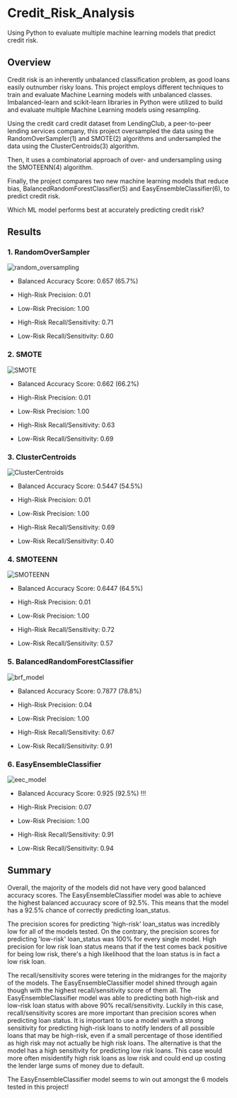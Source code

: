 # Credit_Risk_Analysis

Using Python to evaluate multiple machine learning models that predict credit risk.

## Overview

Credit risk is an inherently unbalanced classification problem, as good loans easily outnumber risky loans.  This project employs different techniques to train and evaluate Machine Learning models with unbalanced classes. Imbalanced-learn and scikit-learn libraries in Python were utilized to build and evaluate multiple Machine Learning models using resampling.

Using the credit card credit dataset from LendingClub, a peer-to-peer lending services company, this project oversampled the data using the RandomOverSampler(1) and SMOTE(2) algorithms and undersampled the data using the ClusterCentroids(3) algorithm. 

Then, it uses a combinatorial approach of over- and undersampling using the SMOTEENN(4) algorithm.

Finally, the project compares two new machine learning models that reduce bias, BalancedRandomForestClassifier(5) and EasyEnsembleClassifier(6), to predict credit risk. 

Which ML model performs best at accurately predicting credit risk?

## Results

### 1. RandomOverSampler

![random_oversampling](https://github.com/ashleycvirga/Credit_Risk_Analysis/blob/1dc1b57c142aa3a2dfdbb218e3965869f283d91c/Resources/random_oversampling.png)

 - Balanced Accuracy Score: 0.657 (65.7%)

 - High-Risk Precision: 0.01

 - Low-Risk Precision: 1.00

 - High-Risk Recall/Sensitivity: 0.71

 - Low-Risk Recall/Sensitivity: 0.60



### 2. SMOTE

![SMOTE](https://github.com/ashleycvirga/Credit_Risk_Analysis/blob/1dc1b57c142aa3a2dfdbb218e3965869f283d91c/Resources/SMOTE.png)

 - Balanced Accuracy Score: 0.662 (66.2%)

 - High-Risk Precision: 0.01

 - Low-Risk Precision: 1.00

 - High-Risk Recall/Sensitivity: 0.63

 - Low-Risk Recall/Sensitivity: 0.69




### 3. ClusterCentroids

![ClusterCentroids](https://github.com/ashleycvirga/Credit_Risk_Analysis/blob/1dc1b57c142aa3a2dfdbb218e3965869f283d91c/Resources/ClusterCentroids.png)

 - Balanced Accuracy Score: 0.5447 (54.5%)

 - High-Risk Precision: 0.01

 - Low-Risk Precision: 1.00

 - High-Risk Recall/Sensitivity: 0.69

 - Low-Risk Recall/Sensitivity: 0.40




### 4. SMOTEENN

![SMOTEENN](https://github.com/ashleycvirga/Credit_Risk_Analysis/blob/1dc1b57c142aa3a2dfdbb218e3965869f283d91c/Resources/SMOTEENN.png)
 
 - Balanced Accuracy Score: 0.6447 (64.5%)

 - High-Risk Precision: 0.01

 - Low-Risk Precision: 1.00

 - High-Risk Recall/Sensitivity: 0.72

 - Low-Risk Recall/Sensitivity: 0.57




### 5. BalancedRandomForestClassifier

![brf_model](https://github.com/ashleycvirga/Credit_Risk_Analysis/blob/5513433d471f71bbd9a651d206d988a2f55ea236/Resources/brf_model.png)

 - Balanced Accuracy Score: 0.7877 (78.8%)

 - High-Risk Precision: 0.04

 - Low-Risk Precision: 1.00

 - High-Risk Recall/Sensitivity: 0.67

 - Low-Risk Recall/Sensitivity: 0.91




### 6. EasyEnsembleClassifier

![eec_model](https://github.com/ashleycvirga/Credit_Risk_Analysis/blob/5513433d471f71bbd9a651d206d988a2f55ea236/Resources/eec_model.png)

 - Balanced Accuracy Score: 0.925 (92.5%) !!!

 - High-Risk Precision: 0.07

 - Low-Risk Precision: 1.00

 - High-Risk Recall/Sensitivity: 0.91

 - Low-Risk Recall/Sensitivity: 0.94




## Summary

Overall, the majority of the models did not have very good balanced accuracy scores. The EasyEnsembleClassifier model was able to achieve the highest balanced accuuracy score of 92.5%.  This means that the model has a 92.5% chance of correctly predicting loan_status.

The precision scores for predicting 'high-risk' loan_status was incredibly low for all of the models tested.  On the contrary, the precision scores for predicting 'low-risk' loan_status was 100% for every single model.  High precision for low risk loan status means that if the test comes back positive for being low risk, there's a high likelihood that the loan status is in fact a low risk loan.  

The recall/sensitivity scores were tetering in the midranges for the majority of the models.  The EasyEnsembleClassifier model shined through again though with the highest recall/sensitivity score of them all.  The EasyEnsembleClassifier model was able to predicting both high-risk and low-risk loan status with above 90% recall/sensitivity.  Luckily in this case, recall/sensitivity scores are more important than precision scores when predicting loan status. It is important to use a model wwith a strong sensitivity for predicting high-risk loans to notify lenders of all possible loans that may be high-risk, even if a small percentage of those identified as high risk may not actually be high risk loans. The alternative is that the model has a high sensitivity for predicting low risk loans.  This case would more often misidentify high risk loans as low risk and could end up costing the lender large sums of money due to default.

The EasyEnsembleClassifier model seems to win out amongst the 6 models tested in this project!
